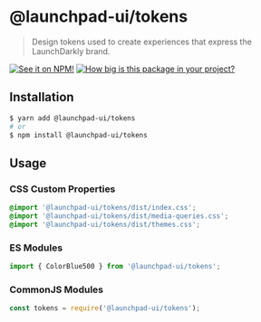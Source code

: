 # @launchpad-ui/tokens

> Design tokens used to create experiences that express the LaunchDarkly brand.

[![See it on NPM!](https://img.shields.io/npm/v/@launchpad-ui/tokens?style=for-the-badge)](https://www.npmjs.com/package/@launchpad-ui/tokens)
[![How big is this package in your project?](https://img.shields.io/bundlephobia/minzip/@launchpad-ui/tokens?style=for-the-badge)](https://bundlephobia.com/result?p=@launchpad-ui/tokens)

## Installation

```sh
$ yarn add @launchpad-ui/tokens
# or
$ npm install @launchpad-ui/tokens
```

## Usage

### CSS Custom Properties

```css
@import '@launchpad-ui/tokens/dist/index.css';
@import '@launchpad-ui/tokens/dist/media-queries.css';
@import '@launchpad-ui/tokens/dist/themes.css';
```

### ES Modules

```js
import { ColorBlue500 } from '@launchpad-ui/tokens';
```

### CommonJS Modules

```js
const tokens = require('@launchpad-ui/tokens');
```
